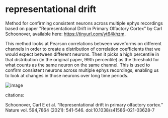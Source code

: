 # representational drift

Method for confirming consistent neurons across multiple ephys recordings based on paper "Representational Drift in Primary Olfactory Cortex" by Carl Schoonover, available here: https://tinyurl.com/yt64khzm.

This method looks at Pearson correlations between waveforms on different channels in order to create a distribution of correlation coefficients that we would expect between different neurons. Then it picks a high percentile in that distribution (in the original paper, 99th percentile) as the threshold for what counts as the same neuron on the same channel. This is used to confirm consistent neurons across multiple ephys recordings, enabling us to look at changes in those neurons over long time periods.

![image](https://user-images.githubusercontent.com/92355713/142922922-42c3dddd-43fa-464a-9d86-c90d13fa6723.png)

citations:

Schoonover, Carl E et al. “Representational drift in primary olfactory cortex.” Nature vol. 594,7864 (2021): 541-546. doi:10.1038/s41586-021-03628-7
